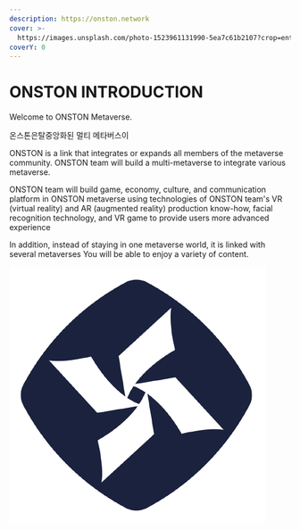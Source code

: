 ```yaml
---
description: https://onston.network
cover: >-
  https://images.unsplash.com/photo-1523961131990-5ea7c61b2107?crop=entropy&cs=srgb&fm=jpg&ixid=MnwxOTcwMjR8MHwxfHNlYXJjaHw2fHxnb3Zlcm5hbmNlfGVufDB8fHx8MTYzOTI1MjEwOQ&ixlib=rb-1.2.1&q=85
coverY: 0
---
```


# ONSTON INTRODUCTION

Welcome to ONSTON Metaverse.

온스톤은탈중앙화된 멀티 메타버스이&#x20;

ONSTON is a link that integrates or expands all members of the metaverse community. ONSTON team will build a multi-metaverse to integrate various metaverse.

ONSTON team will build game, economy, culture, and communication platform in ONSTON metaverse using technologies of ONSTON team's VR (virtual reality) and AR (augmented reality) production know-how, facial recognition technology, and VR game to provide users more advanced experience

In addition, instead of staying in one metaverse world, it is linked with several metaverses You will be able to enjoy a variety of content.

![](.gitbook/assets/onston.png)
